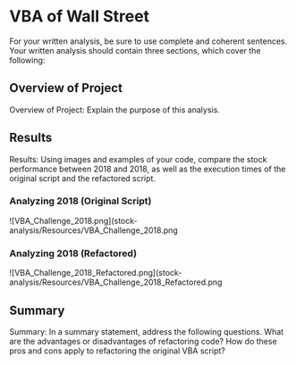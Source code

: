 # VBA of Wall Street

For your written analysis, be sure to use complete and coherent sentences. Your written analysis should contain three sections, which cover the following:

## Overview of Project
Overview of Project: Explain the purpose of this analysis.

## Results
Results: Using images and examples of your code, compare the stock performance between 2018 and 2018, as well as the execution times of the original script and the refactored script.

### Analyzing 2018 (Original Script)

![VBA_Challenge_2018.png](stock-analysis/Resources/VBA_Challenge_2018.png

### Analyzing 2018 (Refactored)

![VBA_Challenge_2018_Refactored.png](stock-analysis/Resources/VBA_Challenge_2018_Refactored.png

## Summary
Summary: In a summary statement, address the following questions.
        What are the advantages or disadvantages of refactoring code?
        How do these pros and cons apply to refactoring the original VBA script?
